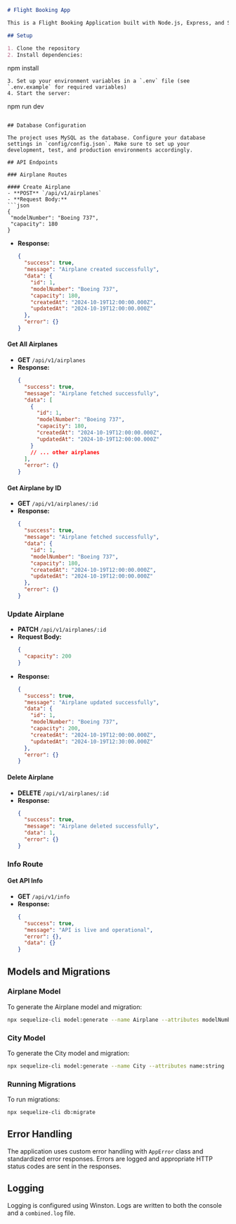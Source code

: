 ```markdown
# Flight Booking App

This is a Flight Booking Application built with Node.js, Express, and Sequelize ORM.

## Setup

1. Clone the repository
2. Install dependencies:
```

npm install

```
3. Set up your environment variables in a `.env` file (see `.env.example` for required variables)
4. Start the server:
```

npm run dev

````

## Database Configuration

The project uses MySQL as the database. Configure your database settings in `config/config.json`. Make sure to set up your development, test, and production environments accordingly.

## API Endpoints

### Airplane Routes

#### Create Airplane
- **POST** `/api/v1/airplanes`
- **Request Body:**
```json
{
 "modelNumber": "Boeing 737",
 "capacity": 180
}
````

- **Response:**
  ```json
  {
    "success": true,
    "message": "Airplane created successfully",
    "data": {
      "id": 1,
      "modelNumber": "Boeing 737",
      "capacity": 180,
      "createdAt": "2024-10-19T12:00:00.000Z",
      "updatedAt": "2024-10-19T12:00:00.000Z"
    },
    "error": {}
  }
  ```

#### Get All Airplanes

- **GET** `/api/v1/airplanes`
- **Response:**
  ```json
  {
    "success": true,
    "message": "Airplane fetched successfully",
    "data": [
      {
        "id": 1,
        "modelNumber": "Boeing 737",
        "capacity": 180,
        "createdAt": "2024-10-19T12:00:00.000Z",
        "updatedAt": "2024-10-19T12:00:00.000Z"
      }
      // ... other airplanes
    ],
    "error": {}
  }
  ```

#### Get Airplane by ID

- **GET** `/api/v1/airplanes/:id`
- **Response:**
  ```json
  {
    "success": true,
    "message": "Airplane fetched successfully",
    "data": {
      "id": 1,
      "modelNumber": "Boeing 737",
      "capacity": 180,
      "createdAt": "2024-10-19T12:00:00.000Z",
      "updatedAt": "2024-10-19T12:00:00.000Z"
    },
    "error": {}
  }
  ```

### Update Airplane

- **PATCH** `/api/v1/airplanes/:id`
- **Request Body:**
  ```json
  {
    "capacity": 200
  }
  ```
- **Response:**
  ```json
  {
    "success": true,
    "message": "Airplane updated successfully",
    "data": {
      "id": 1,
      "modelNumber": "Boeing 737",
      "capacity": 200,
      "createdAt": "2024-10-19T12:00:00.000Z",
      "updatedAt": "2024-10-19T12:30:00.000Z"
    },
    "error": {}
  }
  ```

#### Delete Airplane

- **DELETE** `/api/v1/airplanes/:id`
- **Response:**
  ```json
  {
    "success": true,
    "message": "Airplane deleted successfully",
    "data": 1,
    "error": {}
  }
  ```

### Info Route

#### Get API Info

- **GET** `/api/v1/info`
- **Response:**
  ```json
  {
    "success": true,
    "message": "API is live and operational",
    "error": {},
    "data": {}
  }
  ```

## Models and Migrations

### Airplane Model

To generate the Airplane model and migration:

```bash
npx sequelize-cli model:generate --name Airplane --attributes modelNumber:string,capacity:integer
```

### City Model

To generate the City model and migration:

```bash
npx sequelize-cli model:generate --name City --attributes name:string
```

### Running Migrations

To run migrations:

```bash
npx sequelize-cli db:migrate
```

## Error Handling

The application uses custom error handling with `AppError` class and standardized error responses. Errors are logged and appropriate HTTP status codes are sent in the responses.

## Logging

Logging is configured using Winston. Logs are written to both the console and a `combined.log` file.
